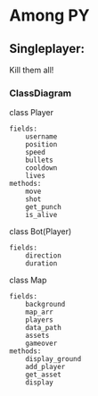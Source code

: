 # Among PY
## Singleplayer:
Kill them all!

### ClassDiagram
class Player

    fields:
        username
        position
        speed
        bullets
        cooldown
        lives
    methods:
        move
        shot
        get_punch
        is_alive
class Bot(Player)

    fields:
        direction
        duration

class Map
    
    fields:
        background
        map_arr
        players
        data_path
        assets
        gameover
    methods:
        display_ground
        add_player
        get_asset
        display